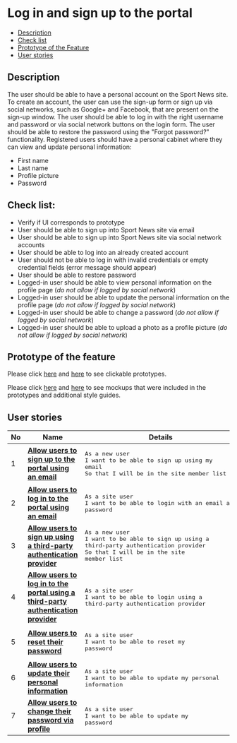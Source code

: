 # Log in and sign up to the portal

- [Description](#description)
- [Check list](#check-list)
- [Prototype of the Feature](#prototype-of-the-feature)
- [User stories](#user-stories)

## Description

The user should be able to have a personal account on the Sport News site. To create an account, the user can use the sign-up form or sign up via social networks, such as Google+ and Facebook, that are present on the sign-up window. The user should be able to log in with the right username and password or via social network buttons on the login form. The user should be able to restore the password using the "Forgot password?" functionality. Registered users should have a personal cabinet where they can view and update personal information:
- First name
- Last name
- Profile picture
- Password

## Check list:

  - Verify if UI corresponds to prototype
  - User should be able to sign up into Sport News site via email
  - User should be able to sign up into Sport News site via social network accounts
  - User should be able to log into an already created account
  - User should not be able to log in with invalid credentials or empty credential fields (error message should appear)
  - User should be able to restore password
  - Logged-in user should be able to view personal information on the profile page (_do not allow if logged by social network_)
  - Logged-in user should be able to update the personal information on the profile page (_do not allow if logged by social network_)
  - Logged-in user should be able to change a password (_do not allow if logged by social network_)
  - Logged-in user should be able to upload a photo as a profile picture (_do not allow if logged by social network_)

## Prototype of the feature

Please click [here](https://www.figma.com/proto/pGlTwGGnAojQsmcvwEU1o9/Log-In-Sign-Up?node-id=6324%3A4393&viewport=504%2C425%2C0.02521197311580181&scaling=scale-down) and [here](https://www.figma.com/proto/bcp6rKNxQoYrYArsPFJS40/Personal-Cabinet?node-id=6829%3A15676&viewport=-239%2C424%2C0.08385282009840012&scaling=min-zoom) to see clickable prototypes.

Please click [here](https://www.figma.com/file/pGlTwGGnAojQsmcvwEU1o9/Log-In-Sign-Up?node-id=0%3A36) and [here](https://www.figma.com/file/bcp6rKNxQoYrYArsPFJS40/Personal-Cabinet?node-id=0%3A1) to see mockups that were included in the prototypes and additional style guides.

## User stories

No           |      Name     |   Details
------------ | ------------- | -------------
1 |[**Allow users to sign up to the portal using an email**](/products/sport_news_portal/web_application_features/log_in_and_sign_up/user_stories/sign_up_to_the_portal)|<pre>As a new user<br>I want to be able to sign up using my email<br>So that I will be in the site member list</pre>
2 |[**Allow users to log in to the portal using an email**](/products/sport_news_portal/web_application_features/log_in_and_sign_up/user_stories/log_in_to_the_portal)|<pre>As a site user<br>I want to be able to login with an email and password</pre>
3 |[**Allow users to sign up using a third-party authentication provider**](/products/sport_news_portal/web_application_features/log_in_and_sign_up/user_stories/sign_up_with_third_party) |<pre>As a new user<br>I want to be able to sign up using a third-party authentication provider<br>So that I will be in the site member list</pre>
4 |[**Allow users to log in to the portal using a third-party authentication provider**](/products/sport_news_portal/web_application_features/log_in_and_sign_up/user_stories/log_in_with_third_party) |<pre>As a site user<br>I want to be able to login using a third-party authentication provider</pre>
5 |[**Allow users to reset their password**](/products/sport_news_portal/web_application_features/log_in_and_sign_up/user_stories/forgot_password)|<pre>As a site user<br>I want to be able to reset my password</pre>
6 |[**Allow users to update their personal information**](/products/sport_news_portal/web_application_features/log_in_and_sign_up/user_stories/personal_information_update)|<pre>As a site user<br>I want to be able to update my personal information</pre>
7 |[**Allow users to change their password via profile**](/products/sport_news_portal/web_application_features/log_in_and_sign_up/user_stories/password_update)|<pre>As a site user<br>I want to be able to update my password</pre>

